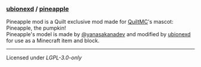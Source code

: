 ### [ubionexd](https://github.com/ubionexd) / [pineapple](https://github.com/ubionexd/pineapple)

Pineapple mod is a Quilt exclusive mod made for [QuiltMC](https://github.com/quiltmc)'s mascot: Pineapple, the pumpkin!  
Pineapple's model is made by [@yanasakanadev](https://twitter.com/yanasakanadev) and modified by [ubionexd](https://github.com/ubionexd) for use as a Minecraft item and block.  

---

Licensed under *LGPL-3.0-only*
